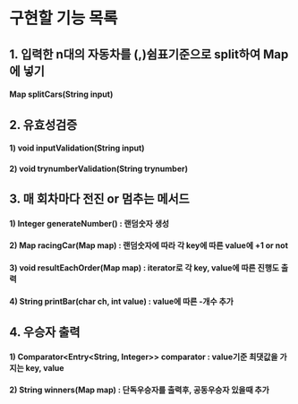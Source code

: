 # 구현할 기능 목록

## 1. 입력한 n대의 자동차를 (,)쉼표기준으로 split하여 Map에 넣기
#### Map splitCars(String input)



## 2. 유효성검증
#### 1) void inputValidation(String input)
#### 2) void trynumberValidation(String trynumber)



## 3. 매 회차마다 전진 or 멈추는 메서드
#### 1) Integer generateNumber() : 랜덤숫자 생성
#### 2) Map racingCar(Map map) : 랜덤숫자에 따라 각 key에 따른 value에 +1 or not
#### 3) void resultEachOrder(Map map) : iterator로 각 key, value에 따른 진행도 출력
#### 4) String printBar(char ch, int value) : value에 따른 -개수 추가



## 4. 우승자 출력
#### 1) Comparator<Entry<String, Integer>> comparator : value기준 최댓값을 가지는 key, value
#### 2) String winners(Map map) : 단독우승자를 출력후, 공동우승자 있을때 추가
